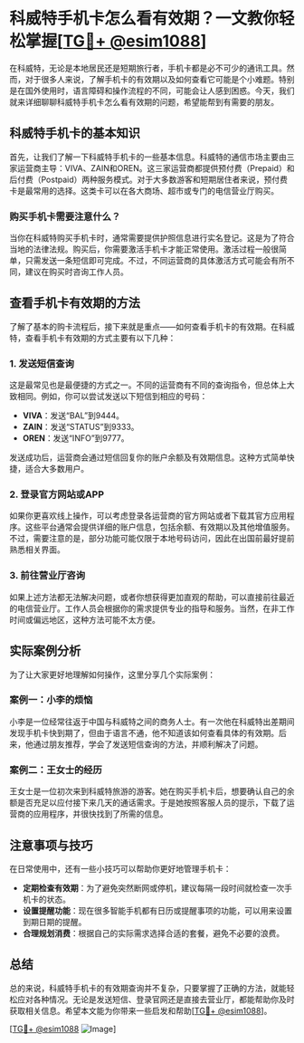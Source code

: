 # 科威特手机卡怎么看有效期？一文教你轻松掌握[[TG💪+ @esim1088](https://t.me/s/esim1088)]

在科威特，无论是本地居民还是短期旅行者，手机卡都是必不可少的通讯工具。然而，对于很多人来说，了解手机卡的有效期以及如何查看它可能是个小难题。特别是在国外使用时，语言障碍和操作流程的不同，可能会让人感到困惑。今天，我们就来详细聊聊科威特手机卡怎么看有效期的问题，希望能帮到有需要的朋友。

## 科威特手机卡的基本知识

首先，让我们了解一下科威特手机卡的一些基本信息。科威特的通信市场主要由三家运营商主导：VIVA、ZAIN和OREN。这三家运营商都提供预付费（Prepaid）和后付费（Postpaid）两种服务模式。对于大多数游客和短期居住者来说，预付费卡是最常用的选择。这类卡可以在各大商场、超市或专门的电信营业厅购买。

### 购买手机卡需要注意什么？

当你在科威特购买手机卡时，通常需要提供护照信息进行实名登记。这是为了符合当地的法律法规。购买后，你需要激活手机卡才能正常使用。激活过程一般很简单，只需发送一条短信即可完成。不过，不同运营商的具体激活方式可能会有所不同，建议在购买时咨询工作人员。

## 查看手机卡有效期的方法

了解了基本的购卡流程后，接下来就是重点——如何查看手机卡的有效期。在科威特，查看手机卡有效期的方式主要有以下几种：

### 1. 发送短信查询

这是最常见也是最便捷的方式之一。不同的运营商有不同的查询指令，但总体上大致相同。例如，你可以尝试发送以下短信到相应的号码：

- **VIVA**：发送“BAL”到9444。
- **ZAIN**：发送“STATUS”到9333。
- **OREN**：发送“INFO”到9777。

发送成功后，运营商会通过短信回复你的账户余额及有效期信息。这种方式简单快捷，适合大多数用户。

### 2. 登录官方网站或APP

如果你更喜欢线上操作，可以考虑登录各运营商的官方网站或者下载其官方应用程序。这些平台通常会提供详细的账户信息，包括余额、有效期以及其他增值服务。不过，需要注意的是，部分功能可能仅限于本地号码访问，因此在出国前最好提前熟悉相关界面。

### 3. 前往营业厅咨询

如果上述方法都无法解决问题，或者你想获得更加直观的帮助，可以直接前往最近的电信营业厅。工作人员会根据你的需求提供专业的指导和服务。当然，在非工作时间或偏远地区，这种方法可能不太方便。

## 实际案例分析

为了让大家更好地理解如何操作，这里分享几个实际案例：

### 案例一：小李的烦恼

小李是一位经常往返于中国与科威特之间的商务人士。有一次他在科威特出差期间发现手机卡快到期了，但由于语言不通，他不知道该如何查看具体的有效期。后来，他通过朋友推荐，学会了发送短信查询的方法，并顺利解决了问题。

### 案例二：王女士的经历

王女士是一位初次来到科威特旅游的游客。她在购买手机卡后，想要确认自己的余额是否充足以应付接下来几天的通话需求。于是她按照客服人员的提示，下载了运营商的应用程序，并很快找到了所需的信息。

## 注意事项与技巧

在日常使用中，还有一些小技巧可以帮助你更好地管理手机卡：

- **定期检查有效期**：为了避免突然断网或停机，建议每隔一段时间就检查一次手机卡的状态。
- **设置提醒功能**：现在很多智能手机都有日历或提醒事项的功能，可以用来设置到期日期的提醒。
- **合理规划消费**：根据自己的实际需求选择合适的套餐，避免不必要的浪费。

## 总结

总的来说，科威特手机卡的有效期查询并不复杂，只要掌握了正确的方法，就能轻松应对各种情况。无论是发送短信、登录官网还是直接去营业厅，都能帮助你及时获取相关信息。希望本文能为你带来一些启发和帮助[[TG💪+ @esim1088](https://t.me/s/esim1088)]。

[[TG💪+ @esim1088](https://t.me/s/esim1088) ![Image](https://i.postimg.cc/4NQfJmqS/Snipaste-2025-05-13-00-14-12.png)]